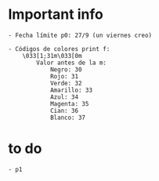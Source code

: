 # Important info


    - Fecha límite p0: 27/9 (un viernes creo)

    - Códigos de colores print f:
        \033[1;31m\033[0m
            Valor antes de la m:
                Negro: 30
                Rojo: 31
                Verde: 32
                Amarillo: 33
                Azul: 34
                Magenta: 35
                Cian: 36
                Blanco: 37

# to do

    - p1
